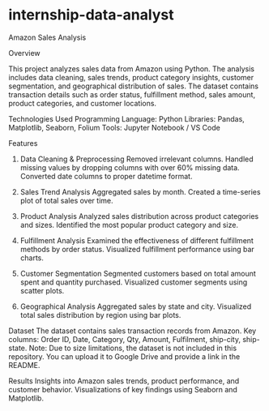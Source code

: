 # internship-data-analyst
Amazon Sales Analysis

Overview

This project analyzes sales data from Amazon using Python. The analysis includes data cleaning, sales trends, product category insights, customer segmentation, and geographical distribution of sales. The dataset contains transaction details such as order status, fulfillment method, sales amount, product categories, and customer locations.

Technologies Used
Programming Language: Python
Libraries: Pandas, Matplotlib, Seaborn, Folium
Tools: Jupyter Notebook / VS Code

Features

1. Data Cleaning & Preprocessing
Removed irrelevant columns.
Handled missing values by dropping columns with over 60% missing data.
Converted date columns to proper datetime format.

2. Sales Trend Analysis
Aggregated sales by month.
Created a time-series plot of total sales over time.

3. Product Analysis
Analyzed sales distribution across product categories and sizes.
Identified the most popular product category and size.

4. Fulfillment Analysis
Examined the effectiveness of different fulfillment methods by order status.
Visualized fulfillment performance using bar charts.

5. Customer Segmentation
Segmented customers based on total amount spent and quantity purchased.
Visualized customer segments using scatter plots.

6. Geographical Analysis
Aggregated sales by state and city.
Visualized total sales distribution by region using bar plots.

Dataset
The dataset contains sales transaction records from Amazon.
Key columns: Order ID, Date, Category, Qty, Amount, Fulfilment, ship-city, ship-state.
Note: Due to size limitations, the dataset is not included in this repository. You can upload it to Google Drive and provide a link in the README.

Results
Insights into Amazon sales trends, product performance, and customer behavior.
Visualizations of key findings using Seaborn and Matplotlib.

